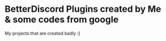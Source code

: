 # BetterDiscord Plugins created by Me & some codes from google
My projects that are created badly :]
